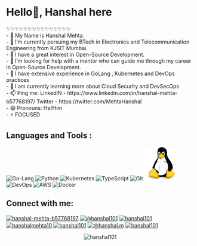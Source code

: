 
<h1>Hello👋, Hanshal here </h1>


<p>✨✨✨✨✨✨✨✨✨✨✨✨✨✨✨<br>
- 🔭 My Name is Hanshal Mehta. <br>
- 🌱 I’m currently persuing my BTech in Electronics and Telecommunication Engineering from KJSIT Mumbai. <br>
- 👯 I have a great interest in Open-Source Development. <br>
- 🤔 I’m looking for help with a mentor who can guide me through my career in Open-Source Development.  <br>
- 💬 I have extensive experience in GoLang , Kubernetes and DevOps practices <br>
- 💬 I am currently learning more about Cloud Security and DevSecOps<br>
- 📫 Ping me: LinkedIN - https://www.linkedin.com/in/hanshal-mehta-b57768197/ Twitter - https://twitter.com/MehtaHanshal<br>
- 😄 Pronouns: He/Him <br>
- ⚡ FOCUSED <br>  
</p>

<h2>Languages and Tools : </h2>
<p>

  
  
  
<img src ="https://imgs.search.brave.com/2yy8Fq1E0Ixx4wCMPX1HSIHBFanSUhypraQ7DqcsXHA/rs:fit:500:0:0/g:ce/aHR0cHM6Ly9nby5k/ZXYvaW1hZ2VzL2dv/LWxvZ28tYmx1ZS5z/dmc.svg" alt="Go-Lang" height="80" width="80">

<img src ="https://imgs.search.brave.com/sDXS3IWHlItL53Dwu4oDtG8-5ydhvhQW28ByBeYMru8/rs:fit:500:0:0/g:ce/aHR0cHM6Ly9hc3Nl/dHMuc3RpY2twbmcu/Y29tL2ltYWdlcy81/ODQ4MTUyZmNlZjEw/MTRjMGI1ZTQ5Njcu/cG5n" alt="Python" height="70" width="70">
  
<img src ="https://imgs.search.brave.com/2S35nSrSLFzTHnNrNiLbEforkEfJsccbjGjW1P3Lt7s/rs:fit:500:0:0/g:ce/aHR0cHM6Ly9sb2dv/bG9vay5uZXQvd3At/Y29udGVudC91cGxv/YWRzLzIwMjIvMDYv/S3ViZXJuZXRlcy1M/b2dvLnBuZw"  alt="Kubernetes" height="80" width="150" >
     
<img src ="https://imgs.search.brave.com/ZLV530QWi7Bxrq8DbHYRoup5hSVV7E2Z7uaflq2eYwo/rs:fit:500:0:0/g:ce/aHR0cHM6Ly9sb2dv/dHlwLnVzL2ZpbGUv/dHlwZXNjcmlwdC5z/dmc.svg" alt ="TypeScript" height ="70" widht="70">
  
 <img src ="https://imgs.search.brave.com/NqTFiGguTBXv-I84u6cf0MLkNB5hyu0glxO_aUXD4kI/rs:fit:500:0:0/g:ce/aHR0cHM6Ly9hc3Nl/dHMuc3RpY2twbmcu/Y29tL2ltYWdlcy81/ODQ3Zjk4MWNlZjEw/MTRjMGI1ZTQ4YmUu/cG5n" alt ="Git" height ="70" widht="70">
  
  <img src ="https://raw.githubusercontent.com/devicons/devicon/master/icons/linux/linux-original.svg" alt ="Linux" height ="90" widht="90">
  
  <img src ="https://imgs.search.brave.com/0jkDF2nUSvaH3qeBeDX7zlTjavRgp6xtLdCviGTgb4o/rs:fit:860:0:0/g:ce/aHR0cHM6Ly93d3cu/bmljZXBuZy5jb20v/cG5nL2RldGFpbC8z/OTEtMzkxMDYzNV9k/ZXZvcHMtY3ljbGUt/Y29udGludW91cy10/ZXN0aW5nLnBuZw" alt ="DevOps" height ="90" widht="90">
  
  <img src ="https://imgs.search.brave.com/NISnD8YFcMl35wjpL1aGxexN4wnI-VBZ_2SrrgkAQpI/rs:fit:860:0:0/g:ce/aHR0cHM6Ly91cGxv/YWQud2lraW1lZGlh/Lm9yZy93aWtpcGVk/aWEvY29tbW9ucy85/LzkzL0FtYXpvbl9X/ZWJfU2VydmljZXNf/TG9nby5zdmc.svg" alt ="AWS" height ="90" widht="90">

  <img src ="https://imgs.search.brave.com/rPXrOBfg1UX07mG36biYbu-tQLE4NDzVLEwrJGYEMgc/rs:fit:500:0:0/g:ce/aHR0cHM6Ly93d3cu/cHVsdW1pLmNvbS9s/b2dvcy9jdXN0b21l/cnMvZG9ja2VyLWxv/Z28tcHJpbWFyeS1i/bHVlLnBuZw" alt ="Docker" height ="90" widht="90">
  
  
</p>
<h2 align="left">Connect with me:</h2>
<p align="left">
<a href="https://linkedin.com/in/hanshal-mehta-b57768197" target="blank"><img align="center" src="https://raw.githubusercontent.com/rahuldkjain/github-profile-readme-generator/master/src/images/icons/Social/linked-in-alt.svg" alt="hanshal-mehta-b57768197" height="50" width="50" /></a>
<a href="https://hashnode.com/@hanshal101" target="blank"><img align="center" src="https://raw.githubusercontent.com/rahuldkjain/github-profile-readme-generator/master/src/images/icons/Social/hashnode.svg" alt="@hanshal101" height="50" width="50" /></a>
<a href="https://www.codechef.com/users/hanshal101" target="blank"><img align="center" src="https://cdn.jsdelivr.net/npm/simple-icons@3.1.0/icons/codechef.svg" alt="hanshal101" height="50" width="50" /></a>
<a href="https://www.hackerrank.com/hanshalmehta10" target="blank"><img align="center" src="https://raw.githubusercontent.com/rahuldkjain/github-profile-readme-generator/master/src/images/icons/Social/hackerrank.svg" alt="hanshalmehta10" height="50" width="50" /></a>
<a href="https://www.leetcode.com/hanshal101" target="blank"><img align="center" src="https://raw.githubusercontent.com/rahuldkjain/github-profile-readme-generator/master/src/images/icons/Social/leet-code.svg" alt="hanshal101" height="50" width="50" /></a>
<a href="https://www.hackerearth.com/@hanshal.m" target="blank"><img align="center" src="https://raw.githubusercontent.com/rahuldkjain/github-profile-readme-generator/master/src/images/icons/Social/hackerearth.svg" alt="@hanshal.m" height="50" width="50" /></a>
<a href="https://auth.geeksforgeeks.org/user/hanshal101" target="blank"><img align="center" src="https://raw.githubusercontent.com/rahuldkjain/github-profile-readme-generator/master/src/images/icons/Social/geeks-for-geeks.svg" alt="hanshal101" height="50" width="50" /></a>
</p>

<p align="center"> <img src="https://komarev.com/ghpvc/?username=hanshal101&label=Profile%20views&color=0e75b6&style=flat" alt="hanshal101" /> </p>


